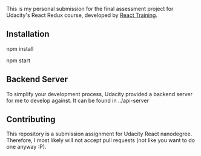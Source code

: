 This is my personal submission for the final assessment project for Udacity's React Redux course, developed by [React Training](https://reacttraining.com).

## Installation

npm install

npm start

## Backend Server

To simplify your development process, Udacity provided a backend server for me to develop against. It can be found in ../api-server

## Contributing

This repository is a submission assignment for Udacity React nanodegree. Therefore, I most likely will not accept pull requests (not like you want to do one anyway :P).
